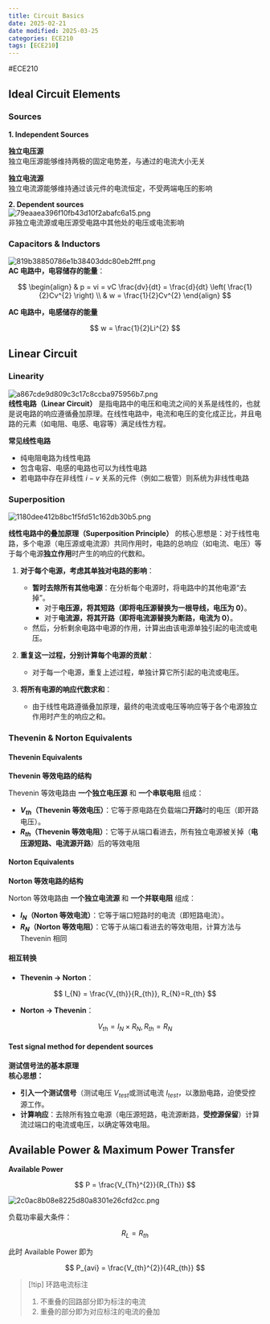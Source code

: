 ```yaml
---
title: Circuit Basics
date: 2025-02-21
date modified: 2025-03-25
categories: ECE210
tags: [ECE210]
---
```


#ECE210

## Ideal Circuit Elements 

### Sources

**1. Independent Sources**

**独立电压源**  
独立电压源能够维持两极的固定电势差，与通过的电流大小无关

**独立电流源**  
独立电流源能够维持通过该元件的电流恒定，不受两端电压的影响

**2. Dependent sources**  
![79eaaea396f10fb43d10f2abafc6a15.png](https://s2.loli.net/2025/02/21/1VerYiKBPgopdOI.png)  
非独立电流源或电压源受电路中其他处的电压或电流影响

### Capacitors & Inductors

![819b38850786e1b38403ddc80eb2fff.png](https://s2.loli.net/2025/02/21/RDGCI9jrmicNxSf.png)  
**AC 电路中，电容储存的能量**：

$$
\begin{align}
& p = vi = vC \frac{dv}{dt} = \frac{d}{dt} \left( \frac{1}{2}Cv^{2} \right) \\
& w = \frac{1}{2}Cv^{2}
\end{align}
$$

**AC 电路中，电感储存的能量**

$$
w = \frac{1}{2}Li^{2}
$$

## Linear Circuit

### Linearity

![a867cde9d809c3c17c8ccba975956b7.png](https://s2.loli.net/2025/02/24/dWbML6lFTGeN9mu.png)  
**线性电路（Linear Circuit）** 是指电路中的电压和电流之间的关系是线性的，也就是说电路的响应遵循叠加原理。在线性电路中，电流和电压的变化成正比，并且电路的元素（如电阻、电感、电容等）满足线性方程。

**常见线性电路**
- 纯电阻电路为线性电路
- 包含电容、电感的电路也可以为线性电路
- 若电路中存在非线性 $i-v$ 关系的元件（例如二极管）则系统为非线性电路

### Superposition 

![1180dee412b8bc1f5fd51c162db30b5.png](https://s2.loli.net/2025/02/24/f7QZMm4eOzF2x8t.png)

**线性电路中的叠加原理（Superposition Principle）** 的核心思想是：对于线性电路，多个电源（电压源或电流源）共同作用时，电路的总响应（如电流、电压）等于每个电源**独立作用**时产生的响应的代数和。

1. **对于每个电源，考虑其单独对电路的影响**：
    
    - **暂时去除所有其他电源**：在分析每个电源时，将电路中的其他电源“去掉”。
        - 对于**电压源，将其短路（即将电压源替换为一根导线，电压为 0）**。
        - 对于**电流源，将其开路（即将电流源替换为断路，电流为 0）**。
    - 然后，分析剩余电路中电源的作用，计算出由该电源单独引起的电流或电压。
2. **重复这一过程，分别计算每个电源的贡献**：
    
    - 对于每一个电源，重复上述过程，单独计算它所引起的电流或电压。
3. **将所有电源的响应代数求和**：
    
    - 由于线性电路遵循叠加原理，最终的电流或电压等响应等于各个电源独立作用时产生的响应之和。

### Thevenin & Norton Equivalents

#### Thevenin Equivalents

**Thevenin 等效电路的结构**

Thevenin 等效电路由 **一个独立电压源** 和 **一个串联电阻** 组成：

- **$V_{th}$（Thevenin 等效电压）**：它等于原电路在负载端口**开路**时的电压（即开路电压）。
- **$R_{th}$​（Thevenin 等效电阻）**：它等于从端口看进去，所有独立电源被关掉（**电压源短路、电流源开路**）后的等效电阻

#### Norton Equivalents

**Norton 等效电路的结构**

Norton 等效电路由 **一个独立电流源** 和 **一个并联电阻** 组成：

- **$I_{N}$​（Norton 等效电流）**：它等于端口短路时的电流（即短路电流）。
- **$R_{N}$（Norton 等效电阻）**：它等于从端口看进去的等效电阻，计算方法与 Thevenin 相同

#### 相互转换

- **Thevenin → Norton**：

$$
I_{N} = \frac{V_{th}}{R_{th}}, R_{N}=R_{th}
$$

- **Norton → Thevenin**： 

$$
V_{th} = I_{N}\times R_{N}, R_{th} = R_{N}
$$

#### Test signal method for dependent sources

**测试信号法的基本原理**  
**核心思想：**

- **引入一个测试信号**（测试电压 $V_{test}$​ 或测试电流 $I_{test}$，以激励电路，迫使受控源工作。
- **计算响应**：去除所有独立电源（电压源短路，电流源断路，**受控源保留**）计算流过端口的电流或电压，以确定等效电阻。

## Available Power & Maximum Power Transfer

**Available Power**

$$
P = \frac{V_{Th}^{2}}{R_{Th}} 
$$

![2c0ac8b08e8225d80a8301e26cfd2cc.png](https://s2.loli.net/2025/02/24/uPVQHOsKbwTJx4e.png)

负载功率最大条件：

$$
R_{L} = R_{th}
$$

此时 Available Power 即为

$$
P_{avi} = \frac{V_{th}^{2}}{4R_{th}}
$$

> [!tip] 环路电流标注
> 1. 不重叠的回路部分即为标注的电流
> 2. 重叠的部分即为对应标注的电流的叠加

